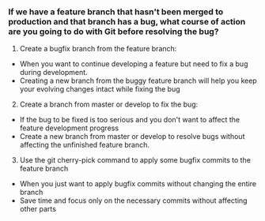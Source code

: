 ### If we have a feature branch that hasn't been merged to production and that branch has a bug, what course of action are you going to do with Git before resolving the bug?

1. Create a bugfix branch from the feature branch:

- When you want to continue developing a feature but need to fix a bug during development.
- Creating a new branch from the buggy feature branch will help you keep your evolving changes intact while fixing the bug

2. Create a branch from master or develop to fix the bug:

- If the bug to be fixed is too serious and you don't want to affect the feature development progress
- Create a new branch from master or develop to resolve bugs without affecting the unfinished feature branch.

3. Use the git cherry-pick command to apply some bugfix commits to the feature branch

- When you just want to apply bugfix commits without changing the entire branch
- Save time and focus only on the necessary commits without affecting other parts
